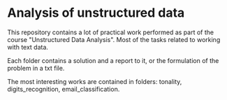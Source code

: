 # Analysis of unstructured data

This repository contains a lot of practical work performed as part of the course "Unstructured Data Analysis". Most of the tasks related to working with text data.

Each folder contains a solution and a report to it, or the formulation of the problem in a txt file.

The most interesting works are contained in folders: tonality, digits_recognition, email_classification.